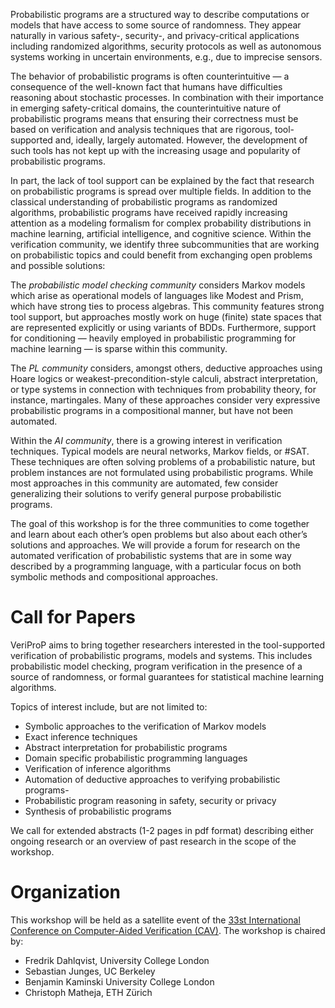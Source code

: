 Probabilistic programs are a structured way to describe computations or models that have access to some source of randomness. They appear naturally in various safety-, security-, and privacy-critical applications including randomized algorithms, security protocols as well as autonomous systems working in uncertain environments, e.g., due to imprecise sensors. 

The behavior of probabilistic programs is often counterintuitive — a consequence of the well-known fact that humans have difficulties reasoning about stochastic processes. In combination with their importance in emerging safety-critical domains, the counterintuitive nature of probabilistic programs means that ensuring their correctness must be based on verification and analysis techniques that are rigorous, tool-supported and, ideally, largely automated. However, the development of such tools has not kept up with the increasing usage and popularity of probabilistic programs.

In part, the lack of tool support can be explained by the fact that research on probabilistic programs is spread over multiple fields. In addition to the classical understanding of probabilistic programs as randomized algorithms, probabilistic programs have received rapidly increasing attention as a modeling formalism for complex probability distributions in machine learning, artificial intelligence, and cognitive science. Within the verification community, we identify three subcommunities that are working on probabilistic topics and could benefit from exchanging open problems and possible solutions:

The *probabilistic model checking community* considers Markov models which arise as operational models of languages like Modest and Prism, which have strong ties to process algebras. This community features strong tool support, but approaches mostly work on huge (finite) state spaces that are represented explicitly or using variants of BDDs. Furthermore, support for conditioning — heavily employed in probabilistic programming for machine learning — is sparse within this community.

The *PL community* considers, amongst others, deductive approaches using Hoare logics or weakest-precondition-style calculi, abstract interpretation, or type systems in connection with techniques from probability theory, for instance, martingales. Many of these approaches consider very expressive probabilistic programs in a compositional manner, but have not been automated. 

Within the *AI community*, there is a growing interest in verification techniques. Typical models are neural networks, Markov fields, or #SAT. These techniques are often solving problems of a probabilistic nature, but problem instances are not formulated using probabilistic programs. While most approaches in this community are automated, few consider generalizing their solutions to verify general purpose probabilistic programs.

The goal of this workshop is for the three communities to come together and learn about each other’s open problems but also about each other’s solutions and approaches. We will provide a forum for research on the automated verification of probabilistic systems that are in some way described by a programming language, with a particular focus on both symbolic methods and compositional approaches. 

# Call for Papers

VeriProP aims to bring together researchers interested in the tool-supported verification of probabilistic programs, models and systems. This includes probabilistic model checking, program verification in the presence of a source of randomness, or formal guarantees for statistical machine learning algorithms.

Topics of interest include, but are not limited to:

- Symbolic approaches to the verification of Markov models
- Exact inference techniques
- Abstract interpretation for probabilistic programs
- Domain specific probabilistic programming languages
- Verification of inference algorithms
- Automation of deductive approaches to verifying probabilistic programs-
- Probabilistic program reasoning in safety, security or privacy
- Synthesis of probabilistic programs

We call for extended abstracts (1-2 pages in pdf format) describing either ongoing research or an overview of past research in the scope of the workshop.

# Organization

This workshop will be held as a satellite event of the [33st International Conference on Computer-Aided Verification (CAV)](http://i-cav.org/2021/). The workshop is chaired by:

- Fredrik Dahlqvist, University College London
- Sebastian Junges, UC Berkeley
- Benjamin Kaminski University College London
- Christoph Matheja, ETH Zürich



